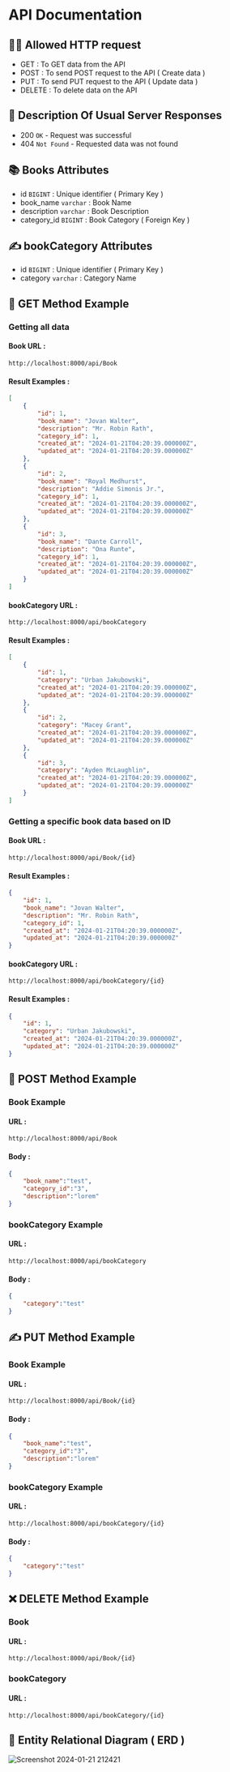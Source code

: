 # API Documentation
## 💁‍♀️ Allowed HTTP request
- GET : To GET data from the API
- POST    : To send POST request to the API ( Create data )
- PUT     : To send PUT request to the API ( Update data )
- DELETE  : To delete data on the API 
## 📝 Description Of Usual Server Responses
- 200 `OK` - Request was successful
- 404 `Not Found` - Requested data was not found
## 📚 Books Attributes
- id `BIGINT` : Unique identifier ( Primary Key )
- book_name `varchar` : Book Name
- description `varchar` : Book Description
- category_id `BIGINT` : Book Category ( Foreign Key )
## ✍ bookCategory Attributes
- id `BIGINT` : Unique identifier ( Primary Key )
- category `varchar` : Category Name
## 🔖 GET Method Example
### Getting all data
#### Book URL : 
```
http://localhost:8000/api/Book
```
#### Result Examples :
```json
[
    {
        "id": 1,
        "book_name": "Jovan Walter",
        "description": "Mr. Robin Rath",
        "category_id": 1,
        "created_at": "2024-01-21T04:20:39.000000Z",
        "updated_at": "2024-01-21T04:20:39.000000Z"
    },
    {
        "id": 2,
        "book_name": "Royal Medhurst",
        "description": "Addie Simonis Jr.",
        "category_id": 1,
        "created_at": "2024-01-21T04:20:39.000000Z",
        "updated_at": "2024-01-21T04:20:39.000000Z"
    },
    {
        "id": 3,
        "book_name": "Dante Carroll",
        "description": "Ona Runte",
        "category_id": 1,
        "created_at": "2024-01-21T04:20:39.000000Z",
        "updated_at": "2024-01-21T04:20:39.000000Z"
    }
]
```
#### bookCategory URL : 
```
http://localhost:8000/api/bookCategory
```
#### Result Examples :
```json
[
    {
        "id": 1,
        "category": "Urban Jakubowski",
        "created_at": "2024-01-21T04:20:39.000000Z",
        "updated_at": "2024-01-21T04:20:39.000000Z"
    },
    {
        "id": 2,
        "category": "Macey Grant",
        "created_at": "2024-01-21T04:20:39.000000Z",
        "updated_at": "2024-01-21T04:20:39.000000Z"
    },
    {
        "id": 3,
        "category": "Ayden McLaughlin",
        "created_at": "2024-01-21T04:20:39.000000Z",
        "updated_at": "2024-01-21T04:20:39.000000Z"
    }
]
```
### Getting a specific book data based on ID
#### Book URL : 
```
http://localhost:8000/api/Book/{id}
```
#### Result Examples :
```json
{
    "id": 1,
    "book_name": "Jovan Walter",
    "description": "Mr. Robin Rath",
    "category_id": 1,
    "created_at": "2024-01-21T04:20:39.000000Z",
    "updated_at": "2024-01-21T04:20:39.000000Z"
}
```
#### bookCategory URL : 
```
http://localhost:8000/api/bookCategory/{id}
```
#### Result Examples :
```json
{
    "id": 1,
    "category": "Urban Jakubowski",
    "created_at": "2024-01-21T04:20:39.000000Z",
    "updated_at": "2024-01-21T04:20:39.000000Z"
}
```
## 🧾 POST Method Example
### Book Example
#### URL :
```
http://localhost:8000/api/Book
```
#### Body :
```json
{
    "book_name":"test",
    "category_id":"3",
    "description":"lorem"
}
```
### bookCategory Example
#### URL :
```
http://localhost:8000/api/bookCategory
```
#### Body :
```json
{
    "category":"test"
}
```
## ✍ PUT Method Example
### Book Example
#### URL :
```
http://localhost:8000/api/Book/{id}
```
#### Body :
```json
{
    "book_name":"test",
    "category_id":"3",
    "description":"lorem"
}
```
### bookCategory Example
#### URL :
```
http://localhost:8000/api/bookCategory/{id}
```
#### Body :
```json
{
    "category":"test"
}
```
## ❌ DELETE Method Example
### Book
#### URL :
```
http://localhost:8000/api/Book/{id}
```
### bookCategory
#### URL :
```
http://localhost:8000/api/bookCategory/{id}
```
## 🤯 Entity Relational Diagram ( ERD )
![Screenshot 2024-01-21 212421](https://github.com/urfavteddybear/Final-Submission-IDC/assets/97431620/7f38c334-2000-4256-8f59-c646d485cad3)